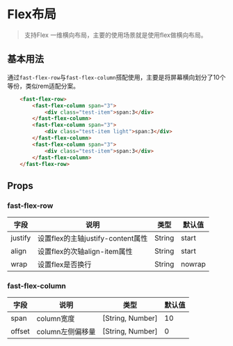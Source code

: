 # Flex布局
> 支持Flex 一维横向布局，主要的使用场景就是使用flex做横向布局。

## 基本用法

通过`fast-flex-row`与`fast-flex-column`搭配使用，主要是将屏幕横向划分了10个等份，类似rem适配分案。

```html
    <fast-flex-row>
        <fast-flex-column span="3">
            <div class="test-item">span:3</div>
        </fast-flex-column>
        <fast-flex-column span="3">
            <div class="test-item light">span:3</div>
        </fast-flex-column>
        <fast-flex-column span="3">
            <div class="test-item">span:3</div>
        </fast-flex-column>
    </fast-flex-row>
```

## Props

### fast-flex-row

| 字段 | 说明 | 类型 | 默认值
|----- | ----- | ----- | ----- 
| justify | 设置flex的主轴justify-content属性 | String | start
| align | 设置flex的次轴align-item属性 | String | start
| wrap | 设置flex是否换行 | String | nowrap

### fast-flex-column

| 字段 | 说明 | 类型 | 默认值
|----- | ----- | ----- | ----- 
| span | column宽度 | [String, Number] | 10
| offset | column左侧偏移量 | [String, Number] | 0
